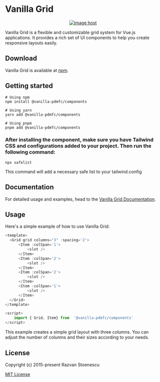 # Vanilla Grid

<div align="center"> 
	<a href="https://imgbox.com/KbvFfNaE" target="_blank"><img src="https://thumbs2.imgbox.com/85/89/KbvFfNaE_t.png" alt="image host"/></a>
</div>

Vanilla Grid is a flexible and customizable grid system for Vue.js applications. It provides a rich set of UI components to help you create responsive layouts easily.

## Download

Vanilla Grid is available at [npm](https://www.npmjs.com/package/@vanilla-pdmfc/components).

## Getting started

```
# Using npm
npm install @vanilla-pdmfc/components

# Using yarn
yarn add @vanilla-pdmfc/components

# Using pnpm
pnpm add @vanilla-pdmfc/components
```

### After installing the component, make sure you have Tailwind CSS and configurations added to your project. Then run the following command:

```
npx safelist
```

This command will add a necessary safe list to your tailwind.config

## Documentation

For detailed usage and examples, head to the [Vanilla Grid Documentation](https://chief-creature-bcd.notion.site/Readme-Grid-8578b7d853aa45b395ace835802081bd?pvs=74).

## Usage

Here's a simple example of how to use Vanilla Grid:

```js
<template>
  <Grid grid columns="3" :spacing='2'>
	  <Item :colSpan='1'>
		  <slot />
	  </Item>
	  <Item :colSpan='2'>
		  <slot />
	  </Item>
	  <Item :colSpan='2'>
		  <slot />
	  </Item>
	  <Item :colSpan='1'>
		  <slot />
	  </Item>
  </Grid>
</template>

<script>
	import { Grid, Item} from  '@vanilla-pdmfc/components'
</script>
```

This example creates a simple grid layout with three columns. You can adjust the number of columns and their sizes according to your needs.

## License

Copyright (c) 2015-present Razvan Stoenescu

[MIT License](http://en.wikipedia.org/wiki/MIT_License)
